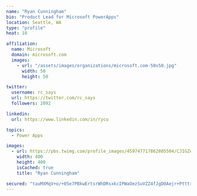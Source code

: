 ```yaml
---
name: "Ryan Cunningham"
bio: "Product Lead for Microsoft PowerApps"
location: Seattle, WA
type: "profile"
heat: 18

affiliation:
  name: Microsoft
  domain: microsoft.com
  images:
    - url: "/assets/images/organizations/microsoft.com-50x50.jpg"
      width: 50
      height: 50

twitter:
  username: rc_says
  url: https://twitter.com/rc_says
  followers: 2092

linkedin:
  url: https://www.linkedin.com/in/rycu

topics:
  - Power Apps

images:
  - url: https://pbs.twimg.com/profile_images/459747717862805504/CJIGZejd_400x400.png
    width: 400
    height: 400
    isCached: true
    title: "Ryan Cunningham"

secured: "tauMXMqV+o/+05e7PBkwErtsrWhDRsxkcIPWaOezSuVZZ4fJgD0Aejr+PtttrnIQ9qJhb67SmgMSTm5u/GoBW+2F3lke9izCuBIoxNQKobPpgXA6U5pm1snu6s4mFpEL2Cf7a2mEdsXb0H2r/N5wcicEghOZXTYfCIAOcgKI5qw7urplnE4GZwiMyUQXXQS9a5RPTCcmyQBi7fK9KB1IOforFcrqDyR8uA5ReywnpbmyanaZudrIzxrgim8EO39N/g8L18lwi+gSdwNvkiRg11Aq7ZOPhpB3gI4d4Chng3DDDO+Faled4rId4zG1c4A/nPZJtxF2r699g57wEIyPeuTTNBwIT9017c0/RnjuoE98Q1bPKWxW8Xq+j+pNA3xSW1P3gMkhxOBW+3hyGCY6IS/bwzzfNYy9cShf+ReEHdo=;UGS/KeJANy2zmCsKXnevVg=="
---
```


